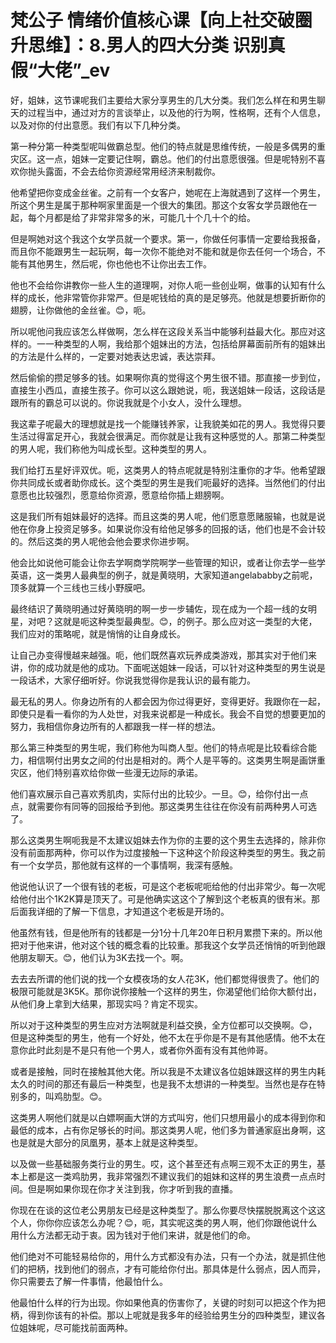 # 梵公子 情绪价值核心课【向上社交破圈升思维】：8.男人的四大分类 识别真假“大佬”_ev

好，姐妹，这节课呢我们主要给大家分享男生的几大分类。我们怎么样在和男生聊天的过程当中，通过对方的言谈举止，以及他的行为啊，性格啊，还有个人信息，以及对你的付出意愿。我们有以下几种分类。

第一种分第一种类型呢叫做霸总型。他们的特点就是思维传统，一般是多偶男的重灾区。这一点，姐妹一定要记住啊，霸总。他们的付出意愿很强。但是呢特别不喜欢你抛头露面，不会去给你资源经常用经济来制裁你。

他希望把你变成金丝雀。之前有一个女客户，她呢在上海就遇到了这样一个男生，所这个男生是属于那种啊家里面是一个很大的集团。那这个女客女学员跟他在一起，每个月都是给了非常非常多的米，可能几十个几十个的给。

但是啊她对这个我这个女学员就一个要求。第一，你做任何事情一定要给我报备，而且你不能跟男生一起玩啊，每一次你不能绝对不能和就是你去任何一个场合，不能有其他男生，然后呢，你也他也不让你出去工作。

他也不会给你讲教你一些人生的道理啊，对你人呃一些创业啊，做事的认知有什么样的成长，他非常管你非常严。但是呢钱给的真的是足够亮。他就是想要折断你的翅膀，让你做他的金丝雀。😊，呃。

所以呢他问我应该怎么样做啊，怎么样在这段关系当中能够利益最大化。那应对这样的。一一种类型的人啊，我给那个姐妹出的方法，包括给屏幕面前所有的姐妹出的方法是什么样的，一定要对她表达忠诚，表达崇拜。

然后偷偷的攒足够多的钱。如果啊你真的觉得这个男生很不错。那直接一步到位，直接生小西瓜，直接生孩子。你可以这么跟她说，呃，我送姐妹一段话，这段话是跟所有的霸总可以说的。你说我就是个小女人，没什么理想。

我这辈子呢最大的理想就是找一个能赚钱养家，让我貌美如花的男人。我觉得只要生活过得富足开心，我就会很满足。而你就是让我有这种感觉的人。那第二种类型的男人呢，我们称他为叫成长型。这种类型的男人。

我们给打五星好评双优。呃，这类男人的特点呢就是特别注重你的才华。他希望跟你共同成长或者助你成长。这个类型的男生是我们呃最好的选择。当然他们的付出意愿也比较强烈，愿意给你资源，愿意给你插上翅膀啊。

这是我们所有姐妹最好的选择。而且这类的男人呢，他们愿意愿赌服输，也就是说他在你身上投资足够多。如果说你没有给他足够多的回报的话，他们也是不会计较的。然后这类的男人呢他会他会要求你进步啊。

他会比如说他可能会让你去学啊商学院啊学一些管理的知识，或者让你去学一些学英语，这一类男人最典型的例子，就是黄晓明，大家知道angelababby之前呢，顶多就算一个三线也三线小野膜吧。

最终结识了黄晓明通过好黄晓明的啊一步一步辅佐，现在成为一个超一线的女明星，对吧？这就是呃这种类型最典型。😊，的例子。那么应对这一类型的大佬，我们应对的策略呢，就是悄悄的让自身成长。

让自己办变得慢越来越强。呃，他们既然喜欢玩养成类游戏，那其实对于他们来讲，你的成功就是他的成功。下面呢送姐妹一段话，可以针对这种类型的男生说是一段话术，大家仔细听好。你说我觉得你是我认识的最有能力。

最无私的男人。你身边所有的人都会因为你过得更好，变得更好。我跟你在一起，即使只是看一看你的为人处世，对我来说都是一种成长。我会不自觉的想要更加的努力，我相信你身边所有的人都跟我一样一样的想法。

那么第三种类型的男生呢，我们称他为叫商人型。他们的特点呢是比较看综合能力，相信啊付出男女之间的付出是相对的。两个人是平等的。这类男生啊是画饼重灾区，他们特别喜欢给你做一些漫无边际的承诺。

他们喜欢展示自己喜欢秀肌肉，实际付出的比较少。一旦。😊，给你付出一点点，就需要你有同等的回报给予到他。那这类男生往往在你没有前两种男人可选了。

那么这类男生啊呃我是不太建议姐妹去作为你的主要的这个男生去选择的，除非你没有前面那两种，你可以作为过度接触一下这种这个阶段这种类型的男生。我之前有一个女学员，那他就有这样的一个事情啊，我深有感触。

他说他认识了一个很有钱的老板，可是这个老板呢呃给他的付出非常少。每一次呢给他付出个1K2K算是顶天了。可是他确实这这个了解到这个老板真的很有米。那后面我详细的了解一下信息，才知道这个老板是开场的。

他虽然有钱，但是他所有的钱都是一分1分十几年20年日积月累攒下来的。所以他把对于他来讲，他对这个钱的概念看的比较重。那我这个女学员还悄悄的听到他跟他朋友聊天。😊，他们认为3K去找一个。啊。

去去去所谓的他们说的找一个女模夜场的女人花3K，他们都觉得很贵了。他们的极限可能就是3K5K。那你说你接触一个这样的男生，你渴望他们给你大额付出，从他们身上拿到大结果，那现实吗？肯定不现实。

所以对于这种类型的男生应对方法啊就是利益交换，全方位都可以交换啊。😊，但是这种类型的男生，他有一个好处，他不太在乎你是不是有其他感情。他不太在意你此时此刻是不是只有他一个男人，或者你外面有没有其他帅哥。

或者是接触，同时在接触其他大佬。所以我是不太建议各位姐妹跟这样的男生内耗太久的时间的那还有最后一种类型，也是我不太想讲的一种类型。当然也是存在特别多的，叫鸡肋型。😊。

这类男人啊他们就是以白嫖啊画大饼的方式叫穷，他们只想用最小的成本得到你和最低的成本，占有你足够长的时间。那这类男人呢，他们多为普通家庭出身啊，这也是就是大部分的凤凰男，基本上就是这种类型。

以及做一些基础服务类行业的男生。哎，这个甚至还有点啊三观不太正的男生，基本上都是这一类鸡肋男，我非常强烈不建议我们的姐妹和这样的男生浪费一点点时间。但是啊如果你现在你才关注到我，你才听到我的直播。

你现在在谈的这位老公男朋友已经是这种类型了。那么你要尽快摆脱脱离这个这这个人，你你你应该怎么办呢？😊，呃，其实呢这类的男人啊，他们你跟他说什么用什么方法都无动于衷。因为钱对于他们来讲，就是他们的命。

他们绝对不可能轻易给你的，用什么方式都没有办法，只有一个办法，就是抓住他们的把柄，找到他们的弱点，才有可能给你付出。那具体是什么弱点，因人而异，你只需要去了解一件事情，他最怕什么。

他最怕什么样的行为出现。你如果他真的伤害你了，关键的时刻可以把这个作为把柄，得到你该有的补偿。那以上呢就是我多年的经验给男生分的四种类型，建议各位姐妹呢，尽可能找前面两种。

